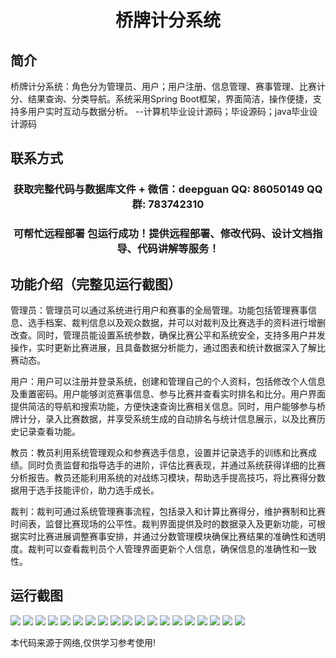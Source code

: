 <p><h1 align="center">桥牌计分系统</h1></p>

## 简介
桥牌计分系统：角色分为管理员、用户；用户注册、信息管理、赛事管理、比赛计分、结果查询、分类导航。系统采用Spring Boot框架，界面简洁，操作便捷，支持多用户实时互动与数据分析。    --计算机毕业设计源码；毕设源码；java毕业设计源码


## 联系方式
<p><h3 align="center">获取完整代码与数据库文件 + 微信：deepguan QQ: 86050149 QQ群: 783742310</h3></p>
<p><h3 align="center">可帮忙远程部署 包运行成功！提供远程部署、修改代码、设计文档指导、代码讲解等服务！</h3></p>

## 功能介绍（完整见运行截图）
管理员：管理员可以通过系统进行用户和赛事的全局管理。功能包括管理赛事信息、选手档案、裁判信息以及观众数据，并可以对裁判及比赛选手的资料进行增删改查。同时，管理员能设置系统参数，确保比赛公平和系统安全，支持多用户并发操作，实时更新比赛进展，且具备数据分析能力，通过图表和统计数据深入了解比赛动态。

用户：用户可以注册并登录系统，创建和管理自己的个人资料，包括修改个人信息及重置密码。用户能够浏览赛事信息、参与比赛并查看实时排名和比分。用户界面提供简洁的导航和搜索功能，方便快速查询比赛相关信息。同时，用户能够参与桥牌计分，录入比赛数据，并享受系统生成的自动排名与统计信息展示，以及比赛历史记录查看功能。

教员：教员利用系统管理观众和参赛选手信息，设置并记录选手的训练和比赛成绩。同时负责监督和指导选手的进阶，评估比赛表现，并通过系统获得详细的比赛分析报告。教员还能利用系统的对战练习模块，帮助选手提高技巧，将比赛得分数据用于选手技能评价，助力选手成长。

裁判：裁判可通过系统管理赛事流程，包括录入和计算比赛得分，维护赛制和比赛时间表，监督比赛现场的公平性。裁判界面提供及时的数据录入及更新功能，可根据实时比赛进展调整赛事安排，并通过分数管理模块确保比赛结果的准确性和透明度。裁判可以查看裁判员个人管理界面更新个人信息，确保信息的准确性和一致性。


## 运行截图
![](img/001.jpg)
![](img/002.jpg)
![](img/003.jpg)
![](img/004.jpg)
![](img/005.jpg)
![](img/006.jpg)
![](img/007.jpg)
![](img/008.jpg)
![](img/009.jpg)
![](img/010.jpg)
![](img/011.jpg)
![](img/012.jpg)
![](img/013.jpg)
![](img/014.jpg)
![](img/015.jpg)
![](img/016.jpg)
![](img/017.jpg)
![](img/018.jpg)
![](img/019.jpg)

<p>本代码来源于网络,仅供学习参考使用!</p>
